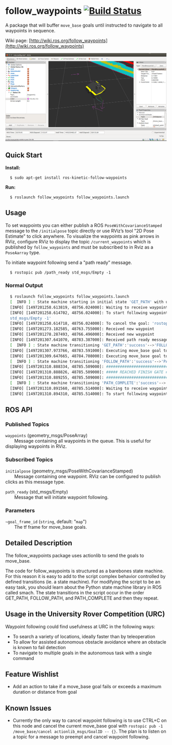 # follow_waypoints [![Build Status](http://build.ros.org/buildStatus/icon?job=Kbin_uX64__follow_waypoints__ubuntu_xenial_amd64__binary)](http://build.ros.org/job/Kbin_uX64__follow_waypoints__ubuntu_xenial_amd64__binary)

A package that will buffer `move_base` goals until instructed to navigate to all waypoints in sequence.

Wiki page: [http://wiki.ros.org/follow_waypoints](http://wiki.ros.org/follow_waypoints)

![follow_waypoints](https://github.com/danielsnider/follow_waypoints/blob/master/readme_images/follow_waypoints_rviz.png "rviz")

## Quick Start

**Install:**

```
  $ sudo apt-get install ros-kinetic-follow-waypoints
```

**Run:**

```
  $ roslaunch follow_waypoints follow_waypoints.launch
```

## Usage

To set waypoints you can either publish a ROS `PoseWithCovarianceStamped` message to the `/initialpose` topic directly or use RViz’s tool "2D Pose Estimate" to click anywhere. To visualize the waypoints as pink arrows in RViz, configure RViz to display the topic `/current_waypoints` which is published by `follow_waypoints` and must be subscribed to in Rviz as a `PoseAarray` type.

To initiate waypoint following send a "path ready" message.

```
  $ rostopic pub /path_ready std_msgs/Empty -1
```

### Normal Output

```bash
  $ roslaunch follow_waypoints follow_waypoints.launch
  [  INFO ] : State machine starting in initial state 'GET_PATH' with userdata: ['waypoints']
  [INFO] [1497201258.613819, 48756.024000]: Waiting to receive waypoints via Pose msg on topic /initialpose
  [INFO] [1497201258.614702, 48756.024000]: To start following waypoints: 'rostopic pub /path_ready 
  std_msgs/Empty -1'
  [INFO] [1497201258.614718, 48756.024000]: To cancel the goal: 'rostopic pub -1 /move_base/cancel actionlib_msgs/GoalID -- {}'
  [INFO] [1497201273.182585, 48763.755000]: Received new waypoint
  [INFO] [1497201278.287493, 48766.496000]: Received new waypoint
  [INFO] [1497201307.641070, 48783.387000]: Received path ready message
  [  INFO ] : State machine transitioning 'GET_PATH':'success'-->'FOLLOW_PATH'
  [INFO] [1497201307.973766, 48783.591000]: Executing move_base goal to position (x,y): 0.0123248100281, -0.0620594024658
  [INFO] [1497201309.647665, 48784.708000]: Executing move_base goal to position (x,y): -0.0924506187439, -0.0527720451355
  [  INFO ] : State machine transitioning 'FOLLOW_PATH':'success'-->'PATH_COMPLETE'
  [INFO] [1497201310.888334, 48785.509000]: ###############################
  [INFO] [1497201310.888826, 48785.509000]: ##### REACHED FINISH GATE #####
  [INFO] [1497201310.889255, 48785.509000]: ###############################
  [  INFO ] : State machine transitioning 'PATH_COMPLETE':'success'-->'GET_PATH'
  [INFO] [1497201310.891560, 48785.514000]: Waiting to receive waypoints via Pose msg on topic /initialpose
  [INFO] [1497201310.894310, 48785.514000]: To start following waypoints: 'rostopic pub /path_ready std_msgs/Empty -1'
```

## ROS API

### Published Topics

`waypoints` (geometry_msgs/PoseArray)  
  Message containing all waypoints in the queue. This is useful for displaying waypoints in RViz.

### Subscribed Topics

`initialpose` (geometry_msgs/PoseWithCovarianceStamped)  
  Message containing one waypoint. RViz can be configured to publish clicks as this message type.

`path_ready` (std_msgs/Empty)  
  Message that will initiate waypoint following.

### Parameters

`~goal_frame_id` (`string`, default: "`map`")  
  The tf frame for move_base goals.

## Detailed Description

The follow_waypoints package uses actionlib to send the goals to move_base.

The code for follow_waypoints is structured as a barebones state machine. For this reason it is easy to add to the script complex behavior controlled by defined transitions (ie. a state machine). For modifying the script to be an easy task, you should learn about the Python state machine library in ROS called smach. The state transitions in the script occur in the order GET_PATH, FOLLOW_PATH, and PATH_COMPLETE and then they repeat.

## Usage in the University Rover Competition (URC)

Waypoint following could find usefulness at URC in the following ways:

- To search a variety of locations, ideally faster than by teleoperation
- To allow for assisted autonomous obstacle avoidance where an obstacle is known to fail detection
- To navigate to multiple goals in the autonomous task with a single command

## Feature Wishlist

- Add an action to take if a move_base goal fails or exceeds a maximum duration or distance from goal

## Known Issues

- Currently the only way to cancel waypoint following is to use CTRL+C on this node and cancel the current move_base goal with `rostopic pub -1 /move_base/cancel actionlib_msgs/GoalID -- {}`. The plan is to listen on a topic for a message to preempt and cancel waypoint following.
